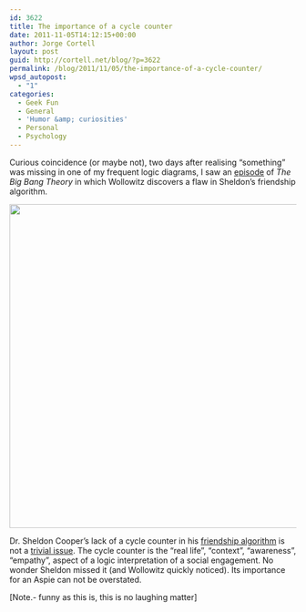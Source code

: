 ```yaml
---
id: 3622
title: The importance of a cycle counter
date: 2011-11-05T14:12:15+00:00
author: Jorge Cortell
layout: post
guid: http://cortell.net/blog/?p=3622
permalink: /blog/2011/11/05/the-importance-of-a-cycle-counter/
wpsd_autopost:
  - "1"
categories:
  - Geek Fun
  - General
  - 'Humor &amp; curiosities'
  - Personal
  - Psychology
---
```

Curious coincidence (or maybe not), two days after realising &#8220;something&#8221; was missing in one of my frequent logic diagrams, I saw an <a title="http://youtu.be/k0xgjUhEG3U" href="http://youtu.be/k0xgjUhEG3U" target="_blank">episode</a> of _The Big Bang Theory_ in which Wollowitz discovers a flaw in Sheldon&#8217;s friendship algorithm.

<img class="aligncenter" title="Friendship algorithm" src="http://rockx.us/wp-content/uploads/2010/01/cb55_full_view.jpg" alt="" width="694" height="569" />

Dr. Sheldon Cooper&#8217;s lack of a cycle counter in his <a title="http://sheldoncooper.org/sheldon-cooper-the-friendship-algorithm-quantum-mechanics-and-string-theory/" href="http://sheldoncooper.org/sheldon-cooper-the-friendship-algorithm-quantum-mechanics-and-string-theory/" target="_blank">friendship algorithm</a> is not a <a title="http://www.thinkgeek.com/tshirts-apparel/unisex/popculture/cb55/" href="http://www.thinkgeek.com/tshirts-apparel/unisex/popculture/cb55/" target="_blank">trivial issue</a>. The cycle counter is the &#8220;real life&#8221;, &#8220;context&#8221;, &#8220;awareness&#8221;, &#8220;empathy&#8221;, aspect of a logic interpretation of a social engagement. No wonder Sheldon missed it (and Wollowitz quickly noticed). Its importance for an Aspie can not be overstated.

[Note.- funny as this is, this is no laughing matter]